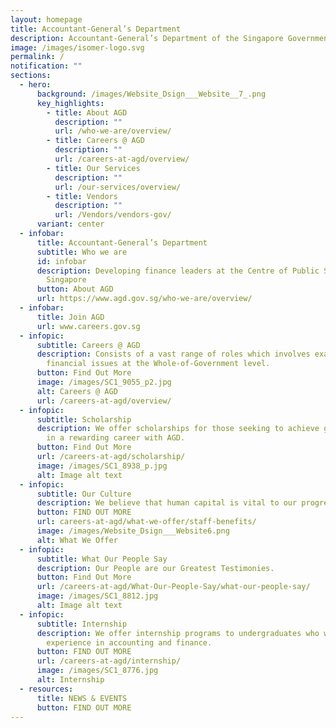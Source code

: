 ```yaml
---
layout: homepage
title: Accountant-General’s Department
description: Accountant-General’s Department of the Singapore Government
image: /images/isomer-logo.svg
permalink: /
notification: ""
sections:
  - hero:
      background: /images/Website_Dsign___Website__7_.png
      key_highlights:
        - title: About AGD
          description: ""
          url: /who-we-are/overview/
        - title: Careers @ AGD
          description: ""
          url: /careers-at-agd/overview/
        - title: Our Services
          description: ""
          url: /our-services/overview/
        - title: Vendors
          description: ""
          url: /Vendors/vendors-gov/
      variant: center
  - infobar:
      title: Accountant-General’s Department
      subtitle: Who we are
      id: infobar
      description: Developing finance leaders at the Centre of Public Sector Finance,
        Singapore
      button: About AGD
      url: https://www.agd.gov.sg/who-we-are/overview/
  - infobar:
      title: Join AGD
      url: www.careers.gov.sg
  - infopic:
      subtitle: Careers @ AGD
      description: Consists of a vast range of roles which involves examining
        financial issues at the Whole-of-Government level.
      button: Find Out More
      image: /images/SC1_9055_p2.jpg
      alt: Careers @ AGD
      url: /careers-at-agd/overview/
  - infopic:
      subtitle: Scholarship
      description: We offer scholarships for those seeking to achieve greater heights
        in a rewarding career with AGD.
      button: Find Out More
      url: /careers-at-agd/scholarship/
      image: /images/SC1_8938_p.jpg
      alt: Image alt text
  - infopic:
      subtitle: Our Culture
      description: We believe that human capital is vital to our progress.
      button: FIND OUT MORE
      url: careers-at-agd/what-we-offer/staff-benefits/
      image: /images/Website_Dsign___Website6.png
      alt: What We Offer
  - infopic:
      subtitle: What Our People Say
      description: Our People are our Greatest Testimonies.
      button: Find Out More
      url: /careers-at-agd/What-Our-People-Say/what-our-people-say/
      image: /images/SC1_8812.jpg
      alt: Image alt text
  - infopic:
      subtitle: Internship
      description: We offer internship programs to undergraduates who wish to gain
        experience in accounting and finance.
      button: FIND OUT MORE
      url: /careers-at-agd/internship/
      image: /images/SC1_8776.jpg
      alt: Internship
  - resources:
      title: NEWS & EVENTS
      button: FIND OUT MORE
---
```

